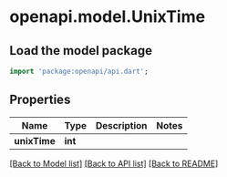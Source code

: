 # openapi.model.UnixTime

## Load the model package
```dart
import 'package:openapi/api.dart';
```

## Properties
Name | Type | Description | Notes
------------ | ------------- | ------------- | -------------
**unixTime** | **int** |  | 

[[Back to Model list]](../README.md#documentation-for-models) [[Back to API list]](../README.md#documentation-for-api-endpoints) [[Back to README]](../README.md)


